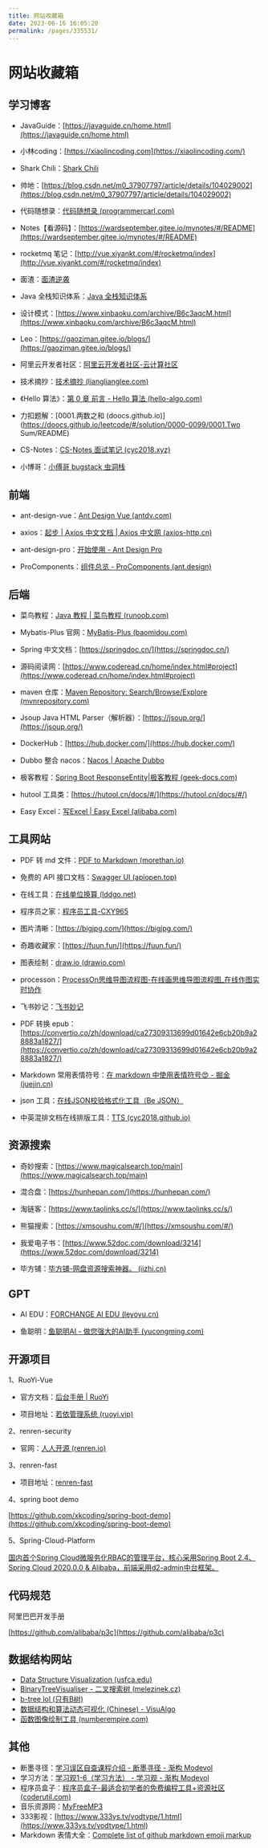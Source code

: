 ```yaml
---
title: 网站收藏箱
date: 2023-06-16 16:05:20
permalink: /pages/335531/
---
```

# 网站收藏箱

## 学习博客

- JavaGuide：[https://javaguide.cn/home.html](https://javaguide.cn/home.html)

- 小林coding：[https://xiaolincoding.com](https://xiaolincoding.com/)

- Shark Chili：[Shark Chili](https://www.sharkchili.com/)

- 帅地：[https://blog.csdn.net/m0_37907797/article/details/104029002](https://blog.csdn.net/m0_37907797/article/details/104029002)

- 代码随想录：[代码随想录 (programmercarl.com)](https://programmercarl.com/)

- Notes【看源码】：[https://wardseptember.gitee.io/mynotes/#/README](https://wardseptember.gitee.io/mynotes/#/README)

- rocketmq 笔记：[http://vue.xiyankt.com/#/rocketmq/index](http://vue.xiyankt.com/#/rocketmq/index)

- 面渣：[面渣逆袭](https://tobebetterjavaer.com/sidebar/sanfene/nixi.html)

- Java 全栈知识体系：[Java 全栈知识体系](https://www.pdai.tech/)

- 设计模式：[https://www.xinbaoku.com/archive/B6c3aqcM.html](https://www.xinbaoku.com/archive/B6c3aqcM.html)

- Leo：[https://gaoziman.gitee.io/blogs/](https://gaoziman.gitee.io/blogs/)

- 阿里云开发者社区：[阿里云开发者社区-云计算社区](https://developer.aliyun.com/?spm=a2c6h.12873639.article-detail.1.7d892c02IkSOMe)

- 技术摘抄：[技术摘抄 (lianglianglee.com)](https://learn.lianglianglee.com/)

- 《Hello 算法》：[第 0 章  前言 - Hello 算法 (hello-algo.com)](https://www.hello-algo.com/chapter_preface/)

- 力扣题解：[0001.两数之和 (doocs.github.io)](https://doocs.github.io/leetcode/#/solution/0000-0099/0001.Two Sum/README)

- CS-Notes：[CS-Notes 面试笔记 (cyc2018.xyz)](http://www.cyc2018.xyz/)

- 小博哥：[小傅哥 bugstack 虫洞栈](https://bugstack.cn/)





## 前端

- ant-design-vue：[Ant Design Vue (antdv.com)](https://2x.antdv.com/docs/vue/getting-started-cn)

- axios：[起步 | Axios 中文文档 | Axios 中文网 (axios-http.cn)](https://www.axios-http.cn/docs/intro)

- ant-design-pro：[开始使用 - Ant Design Pro](https://pro.ant.design/zh-CN/docs/getting-started/)

- ProComponents：[组件总览 - ProComponents (ant.design)](https://procomponents.ant.design/components)



## 后端

- 菜鸟教程：[Java 教程 | 菜鸟教程 (runoob.com)](https://www.runoob.com/java/java-tutorial.html)

- Mybatis-Plus 官网：[MyBatis-Plus (baomidou.com)](https://baomidou.com/)

- Spring 中文文档：[https://springdoc.cn/](https://springdoc.cn/)

- 源码阅读网：[https://www.coderead.cn/home/index.html#project](https://www.coderead.cn/home/index.html#project)

- maven 仓库：[Maven Repository: Search/Browse/Explore (mvnrepository.com)](https://mvnrepository.com/)

- Jsoup Java HTML Parser（解析器）：[https://jsoup.org/](https://jsoup.org/)

- DockerHub：[https://hub.docker.com/](https://hub.docker.com/)

- Dubbo 整合 nacos：[Nacos | Apache Dubbo](https://cn.dubbo.apache.org/zh-cn/overview/mannual/java-sdk/reference-manual/registry/nacos/)

- 极客教程：[Spring Boot ResponseEntity|极客教程 (geek-docs.com)](https://geek-docs.com/spring-boot/spring-boot-tutorials/responseentity.html)

- hutool 工具类：[https://hutool.cn/docs/#/](https://hutool.cn/docs/#/)

- Easy Excel：[写Excel | Easy Excel (alibaba.com)](https://easyexcel.opensource.alibaba.com/docs/current/quickstart/write#web中的写并且失败的时候返回json)




## 工具网站

- PDF 转 md 文件：[PDF to Markdown (morethan.io)](https://pdf2md.morethan.io/)

- 免费的 API 接口文档：[Swagger UI (apiopen.top)](https://api.apiopen.top/swagger/index.html#/开放接口/get_api_getTime)

- 在线工具：[在线单位换算 (lddgo.net)](https://www.lddgo.net/convert/unitconvert)

- 程序员之家：[程序员工具-CXY965](https://www.cxy965.com/?utm_source=wechat_session&utm_medium=social&utm_oi=1299271844080193536)

- 图片清晰：[https://bigjpg.com/](https://bigjpg.com/)

- 奇趣收藏家：[https://fuun.fun/](https://fuun.fun/)

- 图表绘制：[draw.io (drawio.com)](https://www.drawio.com/)

- processon：[ProcessOn思维导图流程图-在线画思维导图流程图_在线作图实时协作](https://www.processon.com/?utm_source=itab1)

- 飞书妙记：[飞书妙记](https://dvh0be7f2bt.feishu.cn/minutes/me)

- PDF 转换 epub：[https://convertio.co/zh/download/ca27309313699d01642e6cb20b9a28883a1827/](https://convertio.co/zh/download/ca27309313699d01642e6cb20b9a28883a1827/)

- Markdown 常用表情符号：[在 markdown 中使用表情符号😍 - 掘金 (juejin.cn)](https://juejin.cn/post/6983870478674821128#heading-4)

- json 工具：[在线JSON校验格式化工具（Be JSON）](https://www.bejson.com/)

- 中英混排文档在线排版工具：[TTS (cyc2018.github.io)](https://cyc2018.github.io/Text-Typesetting/)




## 资源搜索

- 奇妙搜索：[https://www.magicalsearch.top/main](https://www.magicalsearch.top/main)

- 混合盘：[https://hunhepan.com/](https://hunhepan.com/)

- 淘链客：[https://www.taolinks.cc/s/](https://www.taolinks.cc/s/)

- 熊猫搜索：[https://xmsoushu.com/#/](https://xmsoushu.com/#/)

- 我爱电子书：[https://www.52doc.com/download/3214](https://www.52doc.com/download/3214)

- 毕方铺：[毕方铺-网盘资源搜索神器。 (iizhi.cn)](https://www.iizhi.cn/)




## GPT

- AI EDU：[FORCHANGE AI EDU (leyoyu.cn)](https://leyoyu.cn/)

- 鱼聪明：[鱼聪明AI - 做您强大的AI助手 (yucongming.com)](https://www.yucongming.com/)



## 开源项目

1、RuoYi-Vue

- 官方文档：[后台手册 | RuoYi](http://doc.ruoyi.vip/ruoyi/document/htsc.html#分页实现)

- 项目地址：[若依管理系统 (ruoyi.vip)](http://vue.ruoyi.vip/login?redirect=%2Findex)

2、renren-security

- 官网：[人人开源 (renren.io)](https://www.renren.io/)

3、renren-fast

- 项目地址：[renren-fast](https://gitee.com/renrenio/renren-fast)

4、spring boot demo

[https://github.com/xkcoding/spring-boot-demo](https://github.com/xkcoding/spring-boot-demo)

5、Spring-Cloud-Platform

[国内首个Spring Cloud微服务化RBAC的管理平台，核心采用Spring Boot 2.4、Spring Cloud 2020.0.0 & Alibaba，前端采用d2-admin中台框架。](https://github.com/wxiaoqi/Spring-Cloud-Platform)



## 代码规范

阿里巴巴开发手册

[https://github.com/alibaba/p3c](https://github.com/alibaba/p3c)



## 数据结构网站

- [Data Structure Visualization (usfca.edu)](https://www.cs.usfca.edu/~galles/visualization/Algorithms.html)
- [BinaryTreeVisualiser - 二叉搜索树 (melezinek.cz)](http://btv.melezinek.cz/binary-search-tree.html)
- [b-tree lol (只有B树)](https://yangez.github.io/btree-js/)
- [数据结构和算法动态可视化 (Chinese) - VisuAlgo](https://visualgo.net/zh)
- [函数图像绘制工具 (numberempire.com)](https://zh.numberempire.com/graphingcalculator.php?functions=log(x)%2Csqrt(x)%2Csin(x)%2C1%2Fx%2Cx^2&xmin=0&xmax=3&ymin=-1.0&ymax=1.0&var=x)



## 其他

- 断墨寻径：[学习误区自查课程介绍 - 断墨寻径 - 渐构 Modevol](https://www.modevol.com/episode/ckx8eb99w000501l2ewyt2kto)
- 学习方法：[学习观1-6（学习方法） - 学习观 - 渐构 Modevol](https://www.modevol.com/episode/cl4zh80o48f2101o3e2iv849s)
- 程序员盒子：[程序员盒子-最适合初学者的免费编程工具+资源社区 (coderutil.com)](https://www.coderutil.com/)
- 音乐资源网：[MyFreeMP3](http://tool.liumingye.cn/music/?page=searchPage)
- 333影视：[https://www.333ys.tv/vodtype/1.html](https://www.333ys.tv/vodtype/1.html)
- Markdown 表情大全：[Complete list of github markdown emoji markup](https://gist.github.com/rxaviers/7360908)

